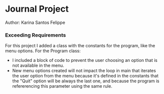 # Journal Project

Author: Karina Santos Felippe

### Exceeding Requirements
For this project I added a class with the constants for the program, like the menu options.
For the Program class:
- I included a block of code to prevent the user choosing an option that is not available in the menu.
- New menu options created will not impact the loop in main that iterates the user option from the menu because it's defined in the constants that the "Quit" option will be always the last one, and because the program is refererencing this parameter using the same rule.